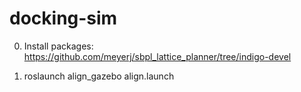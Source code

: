 # docking-sim
0. Install packages:
https://github.com/meyerj/sbpl_lattice_planner/tree/indigo-devel

1. roslaunch align_gazebo align.launch 
